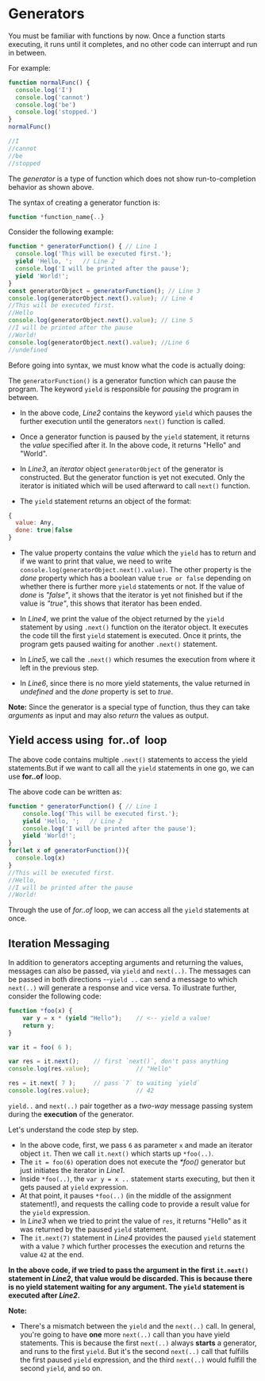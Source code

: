 # Generators

You must be familiar with functions by now. Once a function starts executing, it runs until it completes, and no other code can interrupt and run in between.

For example:

```js
function normalFunc() {
  console.log('I')
  console.log('cannot')
  console.log('be')
  console.log('stopped.')
}
normalFunc()

//I
//cannot
//be
//stopped
```

The _generator_ is a type of function which does not show run-to-completion behavior as shown above.

The syntax of creating a generator function is:

```js
function *function_name{..}
```

Consider the following example:

```js
function * generatorFunction() { // Line 1
  console.log('This will be executed first.');
  yield 'Hello, ';   // Line 2
  console.log('I will be printed after the pause');  
  yield 'World!';
}
const generatorObject = generatorFunction(); // Line 3
console.log(generatorObject.next().value); // Line 4
//This will be executed first.
//Hello
console.log(generatorObject.next().value); // Line 5
//I will be printed after the pause
//World!
console.log(generatorObject.next().value); //Line 6
//undefined
```
Before going into syntax, we must know what the code is actually doing:

The `generatorFunction()` is a generator function which can pause the program. The keyword `yield` is responsible for _pausing_ the program in between. 

- In the above code, _Line2_ contains the keyword `yield` which pauses the further execution until the generators `next()` function is called.

- Once a generator function is paused by the `yield` statement, it returns the _value_ specified after it. In the above code, it returns "Hello" and "World".

- In _Line3_, an _iterator_ object `generatorObject` of the generator is constructed. But the generator function is yet not executed. Only the iterator is initiated which will be used afterward to call `next()` function.

- The `yield` statement returns an object of the format:
```js
{ 
  value: Any,
  done: true|false
} 
```
- The value property contains the _value_ which the `yield` has to return and if we want to print that value, we need to write `console.log(generatorObject.next().value)`. The other property is the _done_ property which has a boolean value `true or false` depending on whether there is further more `yield` statements or not. If the value of _done_ is _"false"_, it shows that the iterator is yet not finished but if the value is _"true"_, this shows that iterator has been ended.

- In _Line4_, we print the value of the object returned by the `yield` statement by using `.next()` function on the iterator object.
It executes the code till the first `yield` statement is executed. Once it prints, the program gets paused waiting for another `.next()` statement.

- In _Line5_, we call the `.next()` which resumes the execution from where it left in the previous step.

- In _Line6_, since there is no more yield statements, the value returned in _undefined_ and the _done_ property is set to _true_. 

**Note:**
Since the generator is a special type of function, thus they can take _arguments_ as input and may also _return_ the values as output.

## Yield access using  for..of  loop

The above code contains multiple `.next()` statements to access the yield statements.But if we want to call all the `yield` statements in one go, we can use **for..of** loop.

The above code can be written as:

```js
function * generatorFunction() { // Line 1
	console.log('This will be executed first.');
	yield 'Hello, ';   // Line 2
	console.log('I will be printed after the pause');  
	yield 'World!';
}
for(let x of generatorFunction()){
  console.log(x)
}
//This will be executed first.
//Hello, 
//I will be printed after the pause
//World!
```
Through the use of _for..of_ loop, we can access all the `yield` statements at once.

## Iteration Messaging

In addition to generators accepting arguments and returning the values, messages can also be passed, via `yield` and `next(..)`.
The messages can be passed in both directions --`yield ..` can send a message to which `next(..)` will generate a response and vice versa.
To illustrate further, consider the following code:

```js
function *foo(x) {
	var y = x * (yield "Hello");	// <-- yield a value!
	return y;
}

var it = foo( 6 );														//Line1

var res = it.next();	// first `next()`, don't pass anything			//Line2
console.log(res.value);				// "Hello"							//Line3

res = it.next( 7 );		// pass `7` to waiting `yield`					//Line4
console.log(res.value);				// 42								//Line5
```
`yield..` and `next(..)` pair together as a _two-way_ message passing system during the **execution** of the generator.

Let's understand the code step by step.
- In the above code, first, we pass `6` as parameter `x` and made an iterator object `it`. Then we call `it.next()` which starts up `*foo(..)`.
- The `it = foo(6)` operation does not execute the _*foo()_ generator but just initiates the iterator in _Line1_.
- Inside `*foo(..)`, the `var y = x ..` statement starts executing, but then it gets paused at `yield` expression.
- At that point, it pauses `*foo(..)` (in the middle of the assignment statement!), and requests the calling code to provide a result value for the `yield` expression.
- In _Line3_ when we tried to print the value of `res`, it returns "Hello" as it was returned by the paused `yield` statement. 
- The `it.next(7)` statement in _Line4_ provides the paused `yield` statement with a value `7` which further processes the execution and returns the value `42` at the end.

**In the above code, if we tried to pass the argument in the first `it.next()` statement in _Line2_, that value would be discarded. This is because there is no yield statement waiting for any argument. The `yield` statement is executed after _Line2_.**

**Note:**

- There's a mismatch between the `yield` and the `next(..)` call. In general, you're going to have **one** more `next(..)` call than you have yield statements.
This is because the first `next(..)` always **starts** a generator, and runs to the first `yield`. But it's the second `next(..)` call that fulfills the first paused `yield` expression, and the third `next(..)` would fulfill the second `yield`, and so on.